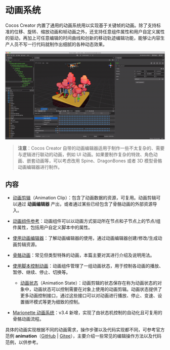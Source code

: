 # 动画系统

Cocos Creator 内置了通用的动画系统用以实现基于关键帧的动画。除了支持标准的位移、旋转、缩放动画和帧动画之外，还支持任意组件属性和用户自定义属性的驱动，再加上可任意编辑的时间曲线和创新的移动轨迹编辑功能，能够让内容生产人员不写一行代码就制作出细腻的各种动态效果。

![animation cover](index/main.gif)

> **注意**：Cocos Creator 自带的动画编辑器适用于制作一些不太复杂的、需要与逻辑进行联动的动画，例如 UI 动画。如果要制作复杂的特效、角色动画、嵌套动画等，可以考虑改用 Spine、DragonBones 或者 3D 模型骨骼动画编辑器进行制作。

## 内容

- [动画剪辑](animation-clip.md)（Animation Clip）：包含了动画数据的资源，可复用。动画剪辑可以通过 **动画编辑器** 产出，或者通过某些已经包含了骨骼动画的外部资源导入。

- [动画组件参考](animation-comp.md)：动画组件可以以动画方式驱动所在节点和子节点上的节点/组件属性，包括用户自定义脚本中的属性。

- [使用动画编辑器](animation.md)：了解动画编辑器的使用，通过动画编辑器创建/修改/生成动画剪辑资源。

- [骨骼动画](skeletal-animation.md)：常见但类型特殊的动画，本篇主要对其进行介绍及说明用法。

- [使用脚本控制动画](animation-component.md)：动画组件管理了一组动画状态，用于控制各动画的播放、暂停、继续、停止、切换等。

    - [动画状态](animation-state.md)（Animation State）：动画剪辑的状态保存在称为动画状态的对象中，动画状态可以控制需要在对象上使用的动画剪辑。动画状态提供了更多动画控制接口，通过这些接口可以对动画进行播放、停止、变速、设置循环模式等更为细致的控制。

- [Marionette 动画系统](./marionette/index.md)：v3.4 新增，实现了由状态机控制的自动化且可复用的骨骼动画流程。

具体的动画实现根据不同的动画需求，操作步骤以及代码实现都不同，可参考官方范例 **animation**（[GitHub](https://github.com/cocos-creator/test-cases-3d/tree/v3.3/assets/cases/animation) | [Gitee](https://gitee.com/mirrors_cocos-creator/test-cases-3d/tree/v3.3/assets/cases/animation)），主要介绍一些常见的编辑操作方法以及代码范例，以供参考。
